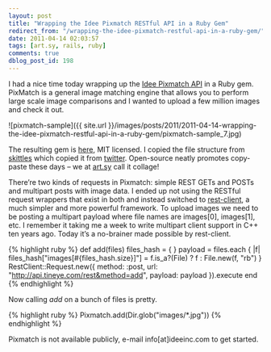 ```yaml
---
layout: post
title: "Wrapping the Idee Pixmatch RESTful API in a Ruby Gem"
redirect_from: "/wrapping-the-idee-pixmatch-restful-api-in-a-ruby-gem/"
date: 2011-04-14 02:03:57
tags: [art.sy, rails, ruby]
comments: true
dblog_post_id: 198
---
```

I had a nice time today wrapping up the [Idee Pixmatch API](http://ideeinc.com/products/pixmatch/) in a Ruby gem. PixMatch is a general image matching engine that allows you to perform large scale image comparisons and I wanted to upload a few million images and check it out.

![pixmatch-sample]({{ site.url }}/images/posts/2011/2011-04-14-wrapping-the-idee-pixmatch-restful-api-in-a-ruby-gem/pixmatch-sample_7.jpg)

The resulting gem is [here](https://github.com/dblock/pixmatch), MIT licensed. I copied the file structure from [skittles](https://github.com/anthonator/skittles) which copied it from [twitter](https://github.com/jnunemaker/twitter). Open-source neatly promotes copy-paste these days – we at [art.sy](https://artsy.net) call it collage!

There’re two kinds of requests in Pixmatch: simple REST GETs and POSTs and multipart posts with image data. I ended up not using the RESTful request wrappers that exist in both and instead switched to [rest-client](https://github.com/archiloque/rest-client), a much simpler and more powerful framework. To upload images we need to be posting a multipart payload where file names are images[0], images[1], etc.  I remember it taking me a week to write multipart client support in C++ ten years ago. Today it’s a no-brainer made possible by rest-client.

{% highlight ruby %}
def add(files)
  files_hash = { }
  payload = files.each { |f| files_hash["images[#{files_hash.size}]"] = f.is_a?(File) ? f : File.new(f, "rb") }
  RestClient::Request.new({ method: :post, url: "http://api.tineye.com/rest&method=add", payload: payload }).execute
end
{% endhighlight %}

Now calling _add_ on a bunch of files is pretty.

{% highlight ruby %}
Pixmatch.add(Dir.glob("images/\*.jpg"))
{% endhighlight %}

Pixmatch is not available publicly, e-mail info[at]ideeinc.com to get started.
